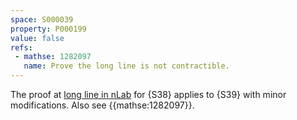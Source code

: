 ```yaml
---
space: S000039
property: P000199
value: false
refs:
 - mathse: 1282097
   name: Prove the long line is not contractible.
---
```


The proof at [long line in nLab](https://ncatlab.org/nlab/show/long+line) for {S38} applies to {S39} with minor modifications. Also see {{mathse:1282097}}.
